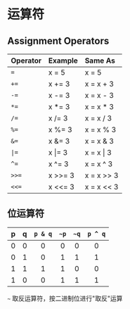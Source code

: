 # 运算符

## Assignment Operators

|  Operator  |  Example |  Same As |
| :--- | :--- | :--- |
| `=`  | x = 5 |  x = 5  |
| `+=`  | x += 3  | x = x + 3  |
| `-=`  | x -= 3  | x = x - 3  |
| `*=`  | x *= 3  | x = x * 3  |
| `/=`  | x /= 3  | x = x / 3  |
| `%=`  | x %= 3  | x = x % 3  |
| `&=`  | x &= 3  | x = x & 3  |
| `\|=`  | x \|= 3  | x = x \| 3  |
| `^=`  | x ^= 3  | x = x ^ 3  |
| `>>=`  | x >>= 3 |  x = x >> 3  |
| `<<=`  | x <<= 3 |  x = x << 3 |

## 位运算符

|p |q| `p & q`| `~p` | `~q`| `p ^ q`|
| :---: | :---: | :---: | :---: | :---: | :---: |
|0 | 0 | 0 | 0 | 0|0|
|0 | 1 | 0 | 1 | 1|1|
|1 | 1 | 1 | 1 | 0|0|
|1 | 0 | 0 | 1 | 1|1|

`~` 取反运算符，按二进制位进行"取反"运算
